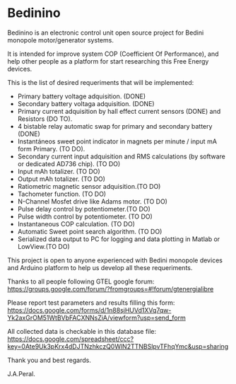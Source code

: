 Bedinino
========

Bedinino is an electronic control unit open source project for Bedini monopole motor/generator systems.

It is intended for improve system COP (Coefficient Of Performance), and help other people as a platform for start researching this Free Energy devices.

This is the list of desired requeriments that will be implemented:

- Primary battery voltage adquisition. (DONE)
- Secondary battery voltaga adquisition. (DONE)
- Primary current adquisition by hall effect current sensors (DONE) and Resistors (DO TO).
- 4 bistable relay automatic swap for primary and secondary battery (DONE)
- Instantáneos sweet point indicator in magnets per minute / input mA form Primary. (TO DO).
- Secondary current input adquisition and RMS calculations (by software or dedicated AD736 chip). (TO DO)
- Input mAh totalizer. (TO DO)
- Output mAh totalizer. (TO DO)
- Ratiometric magnetic sensor adquisition.(TO DO)
- Tachometer function. (TO DO)
- N-Channel Mosfet drive like Adams motor. (TO DO)
- Pulse delay control by potentiometer.(TO DO)
- Pulse width control by potentiometer. (TO DO)
- Instantaneous COP calculation. (TO DO)
- Automatic Sweet point search algorithm. (TO DO)
- Serialized data output to PC for logging and data plotting in Matlab or LowView.(TO DO)

This project is open to anyone experienced with Bedini monopole devices and Arduino platform to help us develop all these requeriments.

Thanks to all people following GTEL google forum:
	https://groups.google.com/forum/?fromgroups=#!forum/gtenergialibre

Please report test parameters and results filling this form:
	https://docs.google.com/forms/d/1n88sjHUVd1XVq7qw-Yk2axGrOM51WtBVbFACXNNsZiA/viewform?usp=send_form

All collected data is checkable in this database file:
	https://docs.google.com/spreadsheet/ccc?key=0Ate9Uk3pKrx4dDJTNzhkczQ0WlN2TTNBSlpvTFhqYmc&usp=sharing

Thank you and best regards.

J.A.Peral.
